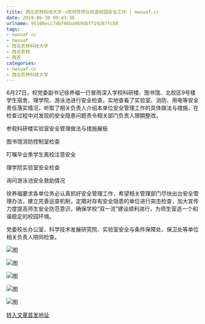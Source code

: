 ```yaml
---
title: 西北农林科技大学->校领导带队检查校园安全工作 | nwsuaf.cc
date: 2019-06-30 09:43:36
urlname: 95100ecc7dbf06ba9b9dbff19267fcb0
tags: 
- nwsuaf.cc
- nwsuaf
- 西北农林科技大学
- 西北农林
- 西农
categories:
- nwsuaf.cc
- 西北农林科技大学
---
```



6月27日，校党委副书记徐养福一行冒雨深入学校科研楼、图书馆、北校区9号楼学生宿舍、理学院、游泳池进行安全检查，实地查看了实验室、消防、用电等安全责任落实情况，听取了相关负责人介绍本单位安全管理工作的具体做法与措施，在检查过程中对发现的安全隐患问题责令相关部门负责人限期整改。

参观科研楼实验室安全管理做法与措施展板

图书馆消防控制室检查

叮嘱毕业季学生离校注意安全

理学院实验室安全检查

询问游泳池安全救助情况

徐养福要求各单位务必认真抓好安全管理工作，希望相关管理部门尽快出台安全管理办法，建立完善巡查机制，定期对存有安全隐患的单位进行突击检查，加大宣传力度提高师生安全防范意识，确保学校“双一流”建设顺利进行，为师生营造一个和谐稳定的校园环境。

党委校长办公室、科学技术发展研究院、实验室安全与条件保障处、保卫处等单位相关负责人陪同检查。



![图](https://news.nwsuaf.edu.cn/images/content/2019-06/20190628085755003739.jpg)

![图](https://news.nwsuaf.edu.cn/images/content/2019-06/20190628085729421610.jpg)

![图](https://news.nwsuaf.edu.cn/images/content/2019-06/20190628085709070582.jpg)

![图](https://news.nwsuaf.edu.cn/images/content/2019-06/20190628085649070487.jpg)

![图](https://news.nwsuaf.edu.cn/images/content/2019-06/20190628085628471335.jpg)

[转入文章首发地址](https://news.nwsuaf.edu.cn/xnxw/90614.htm)